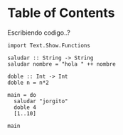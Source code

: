 
# Table of Contents



Escribiendo codigo..?

    import Text.Show.Functions
    
    saludar :: String -> String
    saludar nombre = "hola " ++ nombre
    
    doble :: Int -> Int
    doble n = n*2
    
    main = do
      saludar "jorgito"
      doble 4
      [1..10]
    
    main

